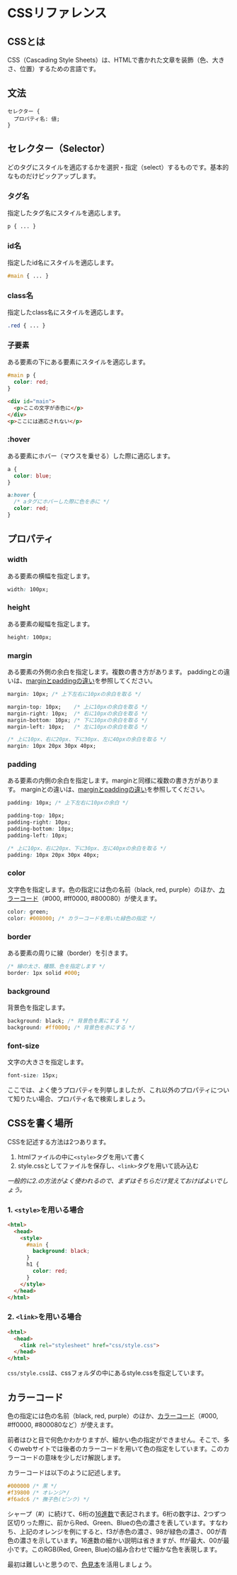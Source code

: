 # CSSリファレンス
## CSSとは

CSS（Cascading Style Sheets）は、HTMLで書かれた文章を装飾（色、大きさ、位置）するための言語です。

## 文法

```
セレクター {
  プロパティ名: 値;
}
```

## セレクター（Selector）

どのタグにスタイルを適応するかを選択・指定（select）するものです。基本的なものだけピックアップします。

### タグ名

指定したタグ名にスタイルを適応します。

```css
p { ... }
```

### id名

指定したid名にスタイルを適応します。

```css
#main { ... }
```

### class名

指定したclass名にスタイルを適応します。

```css
.red { ... }
```

### 子要素

ある要素の下にある要素にスタイルを適応します。

```css
#main p {
  color: red;
}
```
```html
<div id="main">
  <p>ここの文字が赤色に</p>
</div>
<p>ここには適応されない</p>
```

### :hover

ある要素にホバー（マウスを乗せる）した際に適応します。

```css
a {
  color: blue;
}

a:hover {
  /* aタグにホバーした際に色を赤に */
  color: red;
}
```

## プロパティ

### width

ある要素の横幅を指定します。

```css
width: 100px;
```

### height

ある要素の縦幅を指定します。

```css
height: 100px;
```

### margin

ある要素の外側の余白を指定します。複数の書き方があります。
paddingとの違いは、<a href="http://klutche.org/archives/443/" target="_blank">marginとpaddingの違い</a>を参照してください。

```css
margin: 10px; /* 上下左右に10pxの余白を取る */

margin-top: 10px;    /* 上に10pxの余白を取る */
margin-right: 10px;  /* 右に10pxの余白を取る */
margin-bottom: 10px; /* 下に10pxの余白を取る */
margin-left: 10px;   /* 左に10pxの余白を取る */

/* 上に10px、右に20px、下に30px、左に40pxの余白を取る */
margin: 10px 20px 30px 40px; 
```

### padding

ある要素の内側の余白を指定します。marginと同様に複数の書き方があります。
marginとの違いは、<a href="http://klutche.org/archives/443/" target="_blank">marginとpaddingの違い</a>を参照してください。

```css
padding: 10px; /* 上下左右に10pxの余白 */

padding-top: 10px;
padding-right: 10px;
padding-bottom: 10px;
padding-left: 10px;

/* 上に10px、右に20px、下に30px、左に40pxの余白を取る */
padding: 10px 20px 30px 40px; 
```

### color

文字色を指定します。色の指定には色の名前（black, red, purple）のほか、[カラーコード](http://www.netyasun.com/home/color.html)（#000, #ff0000, #800080）が使えます。

```css
color: green;
color: #008000; /* カラーコードを用いた緑色の指定 */
```

### border

ある要素の周りに線（border）を引きます。

```css
/* 線の太さ、種類、色を指定します */
border: 1px solid #000;
```


### background

背景色を指定します。

```css
background: black; /* 背景色を黒にする */
background: #ff0000; /* 背景色を赤にする */
```

### font-size

文字の大きさを指定します。

```css
font-size: 15px;
```


ここでは、よく使うプロパティを列挙しましたが、これ以外のプロパティについて知りたい場合、プロパティ名で検索しましょう。

## CSSを書く場所

CSSを記述する方法は2つあります。

1. htmlファイルの中に`<style>`タグを用いて書く
2. style.cssとしてファイルを保存し、`<link>`タグを用いて読み込む

*一般的に2.の方法がよく使われるので、まずはそちらだけ覚えておけばよいでしょう。*

### 1. `<style>`を用いる場合

```html
<html>
  <head>
    <style>
      #main {
        background: black;
      }
      h1 {
        color: red;
      }
    </style>
  </head>
</html>
```

### 2. `<link>`を用いる場合

```html
<html>
  <head>
    <link rel="stylesheet" href="css/style.css">
  </head>
</html>
```

`css/style.css`は、cssフォルダの中にあるstyle.cssを指定しています。


## カラーコード

色の指定には色の名前（black, red, purple）のほか、[カラーコード](http://www.netyasun.com/home/color.html)（#000, #ff0000, #800080など）が使えます。

前者はひと目で何色かわかりますが、細かい色の指定ができません。そこで、多くのwebサイトでは後者のカラーコードを用いて色の指定をしています。このカラーコードの意味を少しだけ解説します。

カラーコードは以下のように記述します。

```css
#000000 /* 黒 */
#f39800 /* オレンジ*/
#f6adc6 /* 撫子色(ピンク) */
```

シャープ（#）に続けて、6桁の[16進数](http://www.sophia-it.com/content/)で表記されます。6桁の数字は、2つずつ区切りった際に、前からRed、Green、Blueの色の濃さを表しています。すなわち、上記のオレンジを例にすると、f3が赤色の濃さ、98が緑色の濃さ、00が青色の濃さを示しています。16進数の細かい説明は省きますが、ffが最大、00が最小です。このRGB(Red, Green, Blue)の組み合わせで細かな色を表現します。

最初は難しいと思うので、[色見本](http://www.color-sample.com/)を活用しましょう。


